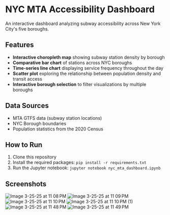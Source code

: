 # NYC MTA Accessibility Dashboard

An interactive dashboard analyzing subway accessibility across New York City's five boroughs.

## Features

- **Interactive choropleth map** showing subway station density by borough
- **Comparative bar chart** of stations across NYC boroughs
- **Time-series line chart** displaying service frequency throughout the day
- **Scatter plot** exploring the relationship between population density and transit access
- **Interactive borough selection** to filter visualizations by multiple boroughs

## Data Sources

- MTA GTFS data (subway station locations)
- NYC Borough boundaries
- Population statistics from the 2020 Census

## How to Run

1. Clone this repository
2. Install the required packages: `pip install -r requirements.txt`
3. Run the Jupyter notebook: `jupyter notebook nyc_mta_dashboard.ipynb`

## Screenshots
![Image 3-25-25 at 11 08 PM](https://github.com/user-attachments/assets/5206e6be-a665-4e93-9ba5-7a95dd485335)
![Image 3-25-25 at 11 09 PM](https://github.com/user-attachments/assets/331e26d2-bfee-472f-a381-3238c6bbe1d7)
![Image 3-25-25 at 11 10 PM](https://github.com/user-attachments/assets/8d2913dd-8206-422f-baa9-55332ed993cd)
![Image 3-25-25 at 11 10 PM (1)](https://github.com/user-attachments/assets/5a560bdb-a9dd-4b17-9073-62dbae4d95c7)
![Image 3-25-25 at 11 48 PM](https://github.com/user-attachments/assets/0f9b18ae-6161-4d1f-b201-f0e40edcbb44)
![Image 3-25-25 at 11 49 PM](https://github.com/user-attachments/assets/fa7bdb92-efa0-46b1-ad00-94724e175efd)
